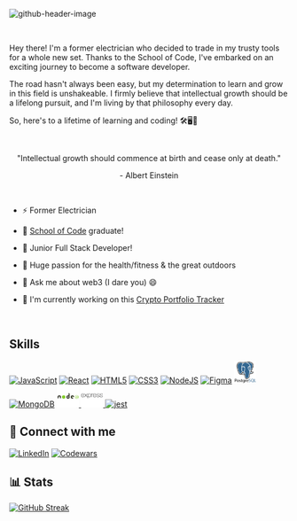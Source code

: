 ![github-header-image](https://user-images.githubusercontent.com/94766229/236617828-8fb3b716-274b-4566-ab41-971a4fe94417.png)

<br>
<p>Hey there! I'm a former electrician who decided to trade in my trusty tools for a whole new set. Thanks to the School of Code, I've embarked on an exciting journey to become a software developer.</p>

<p>The road hasn't always been easy, but my determination to learn and grow in this field is unshakeable. I firmly believe that intellectual growth should be a lifelong pursuit, and I'm living by that philosophy every day. </p>

<p> So, here's to a lifetime of learning and coding! 🛠️🖥️🚀 </p>

<br>
<p align='center'> "Intellectual growth should commence at birth and cease only at death." </p>
<p align='center'> - Albert Einstein </p>    
<br>


- ⚡ Former Electrician
 
- 🏫 [School of Code](https://www.schoolofcode.co.uk/) graduate! 

- 🔭 Junior Full Stack Developer!

- 🌱 Huge passion for the health/fitness & the great outdoors

- 💬 Ask me about web3 (I dare you) 😄

- 👷 I'm currently working on this [Crypto Portfolio Tracker](https://github.com/ShamillFazal/PortfolioTracker)
<br>
<h2> Skills </h2>
<p align="left">
<a href="https://developer.mozilla.org/en-US/docs/Web/JavaScript" target="_blank" rel="noreferrer"><img src="https://raw.githubusercontent.com/danielcranney/readme-generator/main/public/icons/skills/javascript-colored.svg" width="36" height="36" alt="JavaScript" /></a>
<a href="https://reactjs.org/" target="_blank" rel="noreferrer"><img src="https://raw.githubusercontent.com/danielcranney/readme-generator/main/public/icons/skills/react-colored.svg" width="36" height="36" alt="React" /></a>
<a href="https://developer.mozilla.org/en-US/docs/Glossary/HTML5" target="_blank" rel="noreferrer"><img src="https://raw.githubusercontent.com/danielcranney/readme-generator/main/public/icons/skills/html5-colored.svg" width="36" height="36" alt="HTML5" /></a>
<a href="https://www.w3.org/TR/CSS/#css" target="_blank" rel="noreferrer"><img src="https://raw.githubusercontent.com/danielcranney/readme-generator/main/public/icons/skills/css3-colored.svg" width="36" height="36" alt="CSS3" /></a>
<a href="https://nodejs.org/en/" target="_blank" rel="noreferrer"><img src="https://raw.githubusercontent.com/danielcranney/readme-generator/main/public/icons/skills/nodejs-colored.svg" width="36" height="36" alt="NodeJS" /></a>
<a href="https://www.figma.com/" target="_blank" rel="noreferrer"><img src="https://raw.githubusercontent.com/danielcranney/readme-generator/main/public/icons/skills/figma-colored.svg" width="36" height="36" alt="Figma" /></a>
<a href="https://www.postgresql.org" target="_blank" rel="noreferrer"> <img src="https://raw.githubusercontent.com/devicons/devicon/master/icons/postgresql/postgresql-original-wordmark.svg" alt="postgresql" width="40" height="40"/>
<a href="https://www.mongodb.com/" target="_blank" rel="noreferrer"><img src="https://raw.githubusercontent.com/danielcranney/readme-generator/main/public/icons/skills/mongodb-colored.svg" width="36" height="36" alt="MongoDB" /></a>
<a href="https://nodejs.org" target="_blank" rel="noreferrer"> <img src="https://raw.githubusercontent.com/devicons/devicon/master/icons/nodejs/nodejs-original-wordmark.svg" alt="nodejs" width="40" height="40"/> </a>
<a href="https://expressjs.com" target="_blank" rel="noreferrer"> <img src="https://raw.githubusercontent.com/devicons/devicon/master/icons/express/express-original-wordmark.svg" alt="express" width="40" height="40"/> </a>
<a href="https://jestjs.io" target="_blank" rel="noreferrer"> <img src="https://www.vectorlogo.zone/logos/jestjsio/jestjsio-icon.svg" alt="jest" width="40" height="40"/> </a> 
</p>

<h2> 🤝 Connect with me </h2>

[![LinkedIn](https://img.shields.io/badge/LinkedIn-0077B5?style=for-the-badge&logo=linkedin&logoColor=white)](https://www.linkedin.com/in/shamill-fazal-516a37274/)
[![Codewars](https://www.codewars.com/users/ShamillFazal/badges/large)](https://www.codewars.com/users/ShamillFazal)


 
<h2> 📊 Stats </h2> 

[![GitHub Streak](https://streak-stats.demolab.com?user=ShamillFazal&theme=tokyonight)](https://git.io/streak-stats)






<!--
**ShamillFazal/ShamillFazal** is a ✨ _special_ ✨ repository because its `README.md` (this file) appears on your GitHub profile.

Here are some ideas to get you started:

- 🔭 I’m currently working on ...
- 🌱 I’m currently learning ...
- 👯 I’m looking to collaborate on ...
- 🤔 I’m looking for help with ...
- 💬 Ask me about ...
- 📫 How to reach me: ...
- 😄 Pronouns: ...
- ⚡ Fun fact: ...
-->
